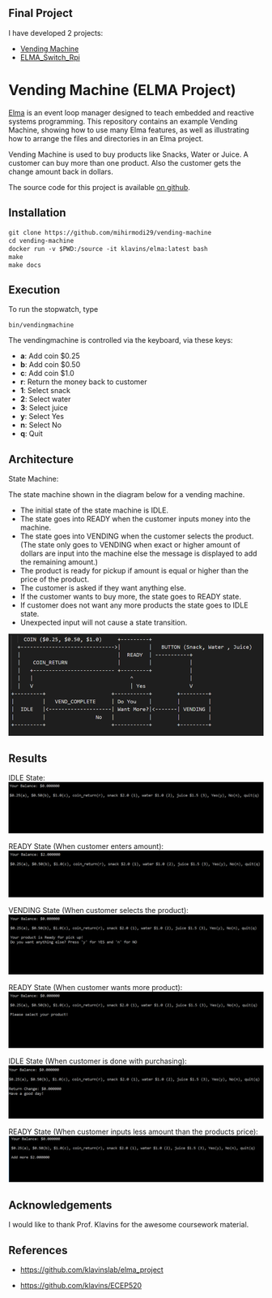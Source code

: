 Final Project
---
I have developed 2 projects:
- [Vending Machine](https://github.com/mihirmodi29/vending-machine)
- [ELMA_Switch_Rpi](https://github.com/mihirmodi29/ELMA_Switch_Rpi)

Vending Machine (ELMA Project)
===

[Elma](https://github.com/mihirmodi29/elma) is an event loop manager designed to teach embedded and reactive systems programming. This repository contains an example Vending Machine, showing how to use many Elma features, as well as illustrating how to arrange the files and directories in an Elma project.

Vending Machine is used to buy products like Snacks, Water or Juice. A customer can buy more than one product. Also the customer gets the change amount back in dollars.

The source code for this project is available [on github](https://github.com/mihirmodi29/vending-machine).

Installation
---

    git clone https://github.com/mihirmodi29/vending-machine
    cd vending-machine
    docker run -v $PWD:/source -it klavins/elma:latest bash
    make
    make docs


Execution
---
To run the stopwatch, type

    bin/vendingmachine

The vendingmachine is controlled via the keyboard, via these keys:
- **a**: Add coin $0.25
- **b**: Add coin $0.50
- **c**: Add coin $1.0
- **r**: Return the money back to customer
- **1**: Select snack
- **2**: Select water
- **3**: Select juice
- **y**: Select Yes
- **n**: Select No
- **q**: Quit

Architecture
---
State Machine: 

 The state machine shown in the diagram below for a vending machine. 
 
 - The initial state of the state machine is IDLE.
 - The state goes into READY when the customer inputs money into the machine.
 - The state goes into VENDING when the customer selects the product. (The state only goes to VENDING when exact or higher amount of dollars are input into the machine else the message is displayed to add the remaining amount.)
 - The product is ready for pickup if amount is equal or higher than the price of the product.
 - The customer is asked if they want anything else.
 - If the customer wants to buy more, the state goes to READY state.
 - If customer does not want any more products the state goes to IDLE state.
 - Unexpected input will not cause a state transition.
 
 ![](images/StateMachine.PNG)
 
Results
---
IDLE State:
 ![](images/IDLE.PNG)

READY State (When customer enters amount):
 ![](images/READY.PNG)
 
 VENDING State (When customer selects the product):
 ![](images/VENDING.PNG)

 READY State (When customer wants more product):
 ![](images/Yes.PNG)
 
 IDLE State (When customer is done with purchasing):
 ![](images/Vend_complete.PNG)
 
 READY State (When customer inputs less amount than the products price):
 ![](images/LessAmount.PNG)
 
Acknowledgements
---
I would like to thank Prof. Klavins for the awesome coursework material. 

References
---
- https://github.com/klavinslab/elma_project

- https://github.com/klavins/ECEP520
